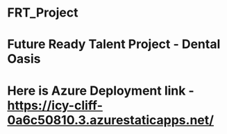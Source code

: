 # FRT_Project
# Future Ready Talent Project - Dental Oasis
# Here is Azure Deployment link - https://icy-cliff-0a6c50810.3.azurestaticapps.net/
